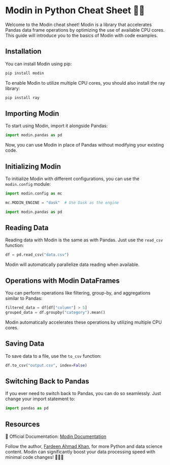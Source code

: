 # Modin in Python Cheat Sheet 🚀🐼

Welcome to the Modin cheat sheet! Modin is a library that accelerates Pandas data frame operations by optimizing the use of available CPU cores. This guide will introduce you to the basics of Modin with code examples.

## Installation

You can install Modin using pip:

```bash
pip install modin
```

To enable Modin to utilize multiple CPU cores, you should also install the ray library:

```bash
pip install ray
```

## Importing Modin

To start using Modin, import it alongside Pandas:

```python
import modin.pandas as pd
```

Now, you can use Modin in place of Pandas without modifying your existing code.

## Initializing Modin

To initialize Modin with different configurations, you can use the `modin.config` module:

```python
import modin.config as mc

mc.MODIN_ENGINE = "dask"  # Use Dask as the engine

import modin.pandas as pd
```

## Reading Data

Reading data with Modin is the same as with Pandas. Just use the `read_csv` function:

```python
df = pd.read_csv("data.csv")
```

Modin will automatically parallelize data reading when available.

## Operations with Modin DataFrames

You can perform operations like filtering, group-by, and aggregations similar to Pandas:

```python
filtered_data = df[df["column"] > 5]
grouped_data = df.groupby("category").mean()
```

Modin automatically accelerates these operations by utilizing multiple CPU cores.

## Saving Data

To save data to a file, use the `to_csv` function:

```python
df.to_csv("output.csv", index=False)
```

## Switching Back to Pandas

If you ever need to switch back to Pandas, you can do so seamlessly. Just change your import statement to:

```python
import pandas as pd
```

## Resources

📖 Official Documentation: [Modin Documentation](https://modin.readthedocs.io/en/latest/)

Follow the author, [Fardeen Ahmad Khan](https://github.com/I-Fardeen), for more Python and data science content. Modin can significantly boost your data processing speed with minimal code changes! 🚀🐼🌟
